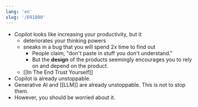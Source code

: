 ```yaml
---
lang: 'en'
slug: '/D91B80'
---
```


- Copilot looks like increasing your productivity, but it
	- deteriorates your thinking powers
	- sneaks in a bug that you will spend 2x time to find out
		- People claim, "don't paste in stuff you don't understand."
		- But the **design** of the products seemingly encourages you to rely on and depend on the product.
	- [[In The End Trust Yourself]]
- Copilot is already unstoppable.
- Generative AI and [[LLM]] are already unstoppable. This is not to stop them.
- However, you should be worried about it. 